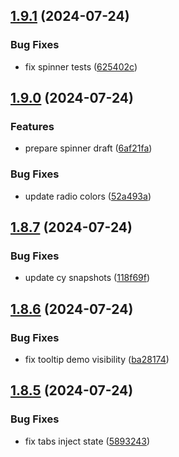 ## [1.9.1](https://github.com/acronis/ui-component-library/compare/v1.9.0...v1.9.1) (2024-07-24)


### Bug Fixes

* fix spinner tests ([625402c](https://github.com/acronis/ui-component-library/commit/625402cb5f86aa27c08d29d87076cc41ce9333c2))

## [1.9.0](https://github.com/acronis/ui-component-library/compare/v1.8.7...v1.9.0) (2024-07-24)


### Features

* prepare spinner draft ([6af21fa](https://github.com/acronis/ui-component-library/commit/6af21fa50222883c2c032715d3340b9053e3a64b))


### Bug Fixes

* update radio colors ([52a493a](https://github.com/acronis/ui-component-library/commit/52a493abbc850e4de0f77b7b1ef7f3433bf8b47a))

## [1.8.7](https://github.com/acronis/ui-component-library/compare/v1.8.6...v1.8.7) (2024-07-24)


### Bug Fixes

* update cy snapshots ([118f69f](https://github.com/acronis/ui-component-library/commit/118f69fc2801211ddad78d04e3281e95fe5b52ab))

## [1.8.6](https://github.com/acronis/ui-component-library/compare/v1.8.5...v1.8.6) (2024-07-24)


### Bug Fixes

* fix tooltip demo visibility ([ba28174](https://github.com/acronis/ui-component-library/commit/ba28174605f0458cb75282d4e02215768d7e19e6))

## [1.8.5](https://github.com/acronis/ui-component-library/compare/v1.8.4...v1.8.5) (2024-07-24)


### Bug Fixes

* fix tabs inject state ([5893243](https://github.com/acronis/ui-component-library/commit/5893243d2d145cca00873a750bf8fea3d8925d7b))


